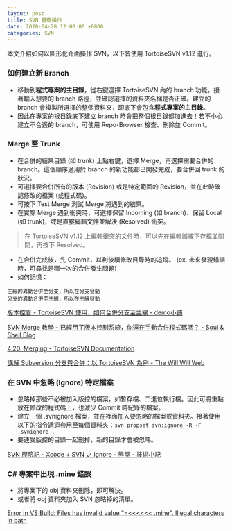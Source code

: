 ```yaml
---
layout: post
title: SVN 基礎操作
date: 2020-04-28 12:00:00 +0800
categories: SVN 
--- 
```


本文介紹如何以圖形化介面操作 SVN，以下皆使用 TortoiseSVN v1.12 進行。

### 如何建立新 Branch

- 移動到**程式專案的主目錄**，從右鍵選擇 TortoiseSVN 內的 branch 功能。接著輸入想要的 branch 路徑，並確認選擇的資料夾名稱是否正確。建立的 branch 會複製所選擇的整個資料夾，即底下會包含**程式專案的主目錄**。
- 因此在專案的根目錄底下建立 branch 時會把整個根目錄都加進去！若不小心建立不合適的 branch，可使用 Repo-Browser 檢查、刪除並 Commit。

### Merge 至 Trunk

- 在合併的結果目錄 (如 trunk) 上點右鍵，選擇 Merge，再選擇需要合併的 branch。這個順序適用於 branch 的新功能都已開發完成，要合併回 trunk 的狀況。
- 可選擇要合併所有的版本 (Revision) 或是特定範圍的 Revision，並在此時確認修改的檔案 (或程式碼)。
- 可按下 Test Merge 測試 Merge 將遇到的結果。
- 在實際 Merge 遇到衝突時，可選擇保留 Incoming (如 branch)、保留 Local (如 trunk)，或是直接編輯文件並解決 (Resolved) 衝突。
> 在 TortoiseSVN v1.12 上編輯衝突的文件時，可以先在編輯器按下存檔並關閉，再按下 Resolved。
- 在合併完成後，先 Commit，以利後續修改目錄時的追蹤。 (ex. 未來發現錯誤時，可尋找是哪一次的合併發生問題)
- 如何記憶：
```
主線的異動合併至分支，所以在分支發動
分支的異動合併至主線，所以在主線發動
```

[版本控管 - TortoiseSVN 使用，如何合併分支至主線 - demo小鋪](https://demo.tc/post/%5B版本控管%5D%20tortoisesvn%20使用，如何合併分支至主線)

[SVN Merge 教學 - 已經用了版本控制系統，你還在手動合併程式碼嗎？ - Soul & Shell Blog](https://blog.toright.com/posts/3846/已經用了版本控制系統，你還在手動合併程式碼嗎.html)

[4.20. Merging - TortoiseSVN Documentation](https://documentation.help/TortoiseSVN/tsvn-dug-merge.html)

[講解 Subversion 分支與合併：以 TortoiseSVN 為例 - The Will Will Web](https://blog.miniasp.com/post/2010/01/28/Subversion-Branches-and-Merging-using-TortoiseSVN)

### 在 SVN 中忽略 (Ignore) 特定檔案

- 忽略掉那些不必被加入版控的檔案，如暫存檔、二進位執行檔。因此可將重點放在修改的程式碼上，也減少 Commit 時紀錄的檔案。
- 建立一個 .svnignore 檔案，並在裡面加入要忽略的檔案或資料夾。接著使用以下的指令遞迴套用至每個資料夾：`svn propset svn:ignore -R -F .svnignore .`
- 要連受版控的目錄一起刪掉，新的目錄才會被忽略。

[SVN 歷險記 - Xcode + SVN 之 ignore - 熊屋 - 技術小記](http://blog.kumaya.co/2014/09/26/using-svn-ignore-with-xcode/)

### C# 專案中出現 .mine 錯誤

- 將專案下的 obj 資料夾刪除，即可解決。
- 或者將 obj 資料夾加入 SVN 忽略掉的清單。

[Error in VS Build: Files has invalid value "<<<<<<< .mine". Illegal characters in path](https://social.msdn.microsoft.com/Forums/vstudio/en-US/8d761321-304b-41d0-8cb5-eac9a21efd01/error-in-vs-build-files-has-invalid-value-quotltltltltltltlt-minequot-illegal?forum=msbuild)